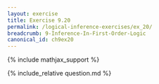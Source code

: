 ```yaml
---
layout: exercise
title: Exercise 9.20
permalink: /logical-inference-exercises/ex_20/
breadcrumb: 9-Inference-In-First-Order-Logic
canonical_id: ch9ex20
---
```


{% include mathjax_support %}
<div id="hiddden">{% include_relative question.md %}</div>